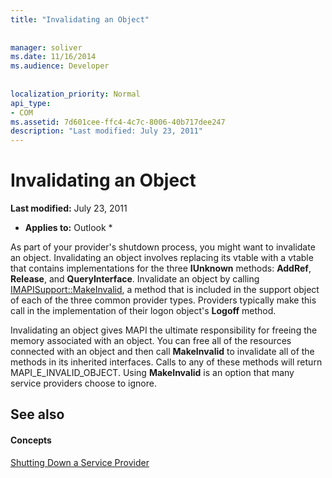 ```yaml
---
title: "Invalidating an Object"
 
 
manager: soliver
ms.date: 11/16/2014
ms.audience: Developer
 
 
localization_priority: Normal
api_type:
- COM
ms.assetid: 7d601cee-ffc4-4c7c-8006-40b717dee247
description: "Last modified: July 23, 2011"
---
```


# Invalidating an Object

 **Last modified:** July 23, 2011 
  
 * **Applies to:** Outlook * 
  
As part of your provider's shutdown process, you might want to invalidate an object. Invalidating an object involves replacing its vtable with a vtable that contains implementations for the three **IUnknown** methods: **AddRef**, **Release**, and **QueryInterface**. Invalidate an object by calling [IMAPISupport::MakeInvalid](imapisupport-makeinvalid.md), a method that is included in the support object of each of the three common provider types. Providers typically make this call in the implementation of their logon object's **Logoff** method. 
  
Invalidating an object gives MAPI the ultimate responsibility for freeing the memory associated with an object. You can free all of the resources connected with an object and then call **MakeInvalid** to invalidate all of the methods in its inherited interfaces. Calls to any of these methods will return MAPI_E_INVALID_OBJECT. Using **MakeInvalid** is an option that many service providers choose to ignore. 
  
## See also

#### Concepts

[Shutting Down a Service Provider](shutting-down-a-service-provider.md)


